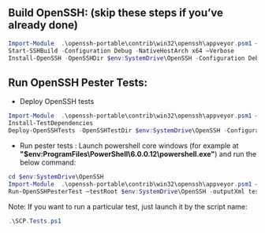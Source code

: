 ## Build OpenSSH: (skip these steps if you’ve already done)
```powershell
Import-Module  .\openssh-portable\contrib\win32\openssh\appveyor.psm1 –Force
Start-SSHBuild -Configuration Debug -NativeHostArch x64 –Verbose
Install-OpenSSH -OpenSSHDir $env:SystemDrive\OpenSSH -Configuration Debug -NativeHostArch x64
```
## Run OpenSSH Pester Tests:
- Deploy OpenSSH tests
```powershell
Import-Module  .\openssh-portable\contrib\win32\openssh\appveyor.psm1 –Force
Install-TestDependencies
Deploy-OpenSSHTests -OpenSSHTestDir $env:SystemDrive\OpenSSH -Configuration Debug -NativeHostArch x64
```
- Run pester tests : Launch powershell core windows (for example at **"$env:ProgramFiles\PowerShell\6.0.0.12\powershell.exe"**) and run the below command:
```powershell
cd $env:SystemDrive\OpenSSH
Import-Module  .\openssh-portable\contrib\win32\openssh\appveyor.psm1 –Force
Run-OpenSSHPesterTest –testRoot $env:SystemDrive\OpenSSH -outputXml testresult.xml
```
   Note: If you want to run a particular test, just launch it by the script name:
```powershell
.\SCP.Tests.ps1
```

